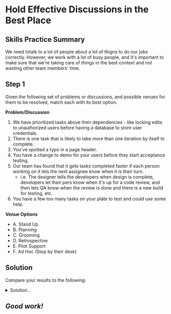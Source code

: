 # Hold Effective Discussions in the Best Place

## Skills Practice Summary

We need totalk to a lot of people about a lot of thigns to do our jobs
correctly. However, we work with a lot of busy people, and it's important to
make sure that we're taking care of things in the best context and not wasting
other team members' time.

## Step 1

Given the following set of problems or discussions, and possible venues for them
to be resolved, match each with its best option.

**Problem/Discussion**

1. We have prioritized tasks above their dependencies - like locking edits to
   unauthorized users before having a database to store user credentials.
2. There is one task that is likely to take more than one iteration by itself to
   complete.
3. You've spotted a typo in a page header.
4. You have a change to demo for your users before they start acceptance
   testing.
5. Our team has found that it gets tasks completed faster if each person working
   on it lets the next assignee know when it is their turn.
   - i.e. The designer tells the developers when design is complete, developers
     let their pers know when it's up for a code review, and then lets QA know
     when the review is done and there is a new build for testing, etc.
6. You have a few too many tasks on your plate to test and could use some help.

**Venue Options**

- A. Stand Up
- B. Planning
- C. Grooming
- D. Retrospective
- E. Pilot Support
- F. Ad Hoc (Stop by their desk)

## Solution

Compare your results to the following:

<details> <summary> Solution... </summary>

1. B
   - Planning meetings are all about determining and prioritizing work to be
     done.
2. C
   - A key function of grooming meetings is to take required work and break it
     down into smaller pieces that can be accomplished more quickly and
     efficiently.
3. F
   - Bugs found shouldn't wait for an official meeting, and stopping by a
     developer's desk to ask about a possible bug is often a great idea _before_
     reporting a bug.
4. E
   - Sometimes working with customers means phone calls, screen shares, and
     emails throughout the week. Something like a demo that will impact a group
     of customers, however, is usually best saved for a meeting like your piot
     support calls, the better to keep everyone on the same page.
     - It's easier to explain something once, than to explain the same thing and
       answer the same questions 5 times.
5. D
   - The purpose of a retrospective is to identify improvements; things that
     have gone well that should persist across future iterations/projects, or
     things that went poorly that we can improve on in the future.
6. A
   - Standup meetings are where we can discuss what we've done, what we plan to
     do, and roadblocks we need help overcoming. It's a great venue to ask for
     help if we need it to keep up with testing - quality belongs to the whole
     team after all.

</details>

## **_Good work!_**
